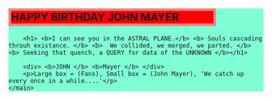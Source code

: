 
<!DOCTYPE html>
<html>
<head>
<style> 
main{
    background-color: aquamarine;
}
div {
  width: 50px;
  height: 50px;
  border: 5px solid black;
  background-color: red;
  position: relative;
  animation-name: example;
  animation-duration: 3s;
  animation-iteration-count: infinite;
  /* animation-direction: reverse; */
  animation-direction: alternate-reverse;
}

@keyframes example {
  0%   {background-color:red; left:0px; top:0px;}
  25%  {background-color:yellow; left:200px; top:0px;}
  50%  {background-color:blue; left:200px; top:200px;}
  75%  {background-color:green; left:0px; top:200px;}
  100% {background-color:red; left:0px; top:0px;}
}
h2 {
  width: 400px;
  height: 25px;
  border: 5px solid lightcoral;
  background-color: red;
  position: relative;
  animation-name: example;
  animation-duration: 7s;
  animation-iteration-count: infinite;
  animation: banner 5s linear 2s infinite alternate;
  /* animation-direction: reverse; */
  /* animation-direction: alternate-reverse; */
}

@keyframes banner {
    0%   {background-color:red; left:0px; top:0px;}
  25%  {background-color:yellow; left:300px; top:0px;}
  50%  {background-color:blue; right:10px; top:0px;}
  75%  {background-color:green; left:300px; top:0px;}
  100% {background-color:red; right:10px; top:0px;}
  /* 0%   {background-color:red; left:0px; top:0px;}
  20%  {background-color:yellow; left:5px; top:0px;}
  40%  {background-color:blue; left:5px; top:50px;}
  80%  {background-color:green; left:0px; top:50px;}
  100% {background-color:red; left:0px; top:0px;}  */
}
h1 {
  width: 400px;
  height: 255px;
  border: 10px solid black;
  background-color: red;
  position: relative;
  animation-name: example;
  animation-duration: 10s;
  animation-iteration-count: infinite;
  animation-direction: alternate;
 
}

@keyframes example {
  0%   {background-color:red; left:0px; top:0px;}
  25%  {background-color:yellow; left:400px; top:0px;}
  50%  {background-color:blue; left:400px; top:400px;}
  75%  {background-color:green; left:0px; top:400px;}
  100% {background-color:red; left:0px; top:0px;}
}
</style>
</head>
<body>
    <main>
        <h2>HAPPY BIRTHDAY JOHN MAYER</h2>

        <h1> <b>I can see you in the ASTRAL PLANE.</b> <b> Souls cascading throuh existance. </b> <b>  We collided, we merged, we parted. </b>  <b> Seeking that quench, a QUERY for data of the UNKNOWN </b></h1>

        <div> <b>JOHN </b> <b>Mayer </b> </div>
        <p>Large box = (Fans), Small box = (John Mayer), 'We catch up every once in a while....'</p>
    </main>


</body>
</html>
